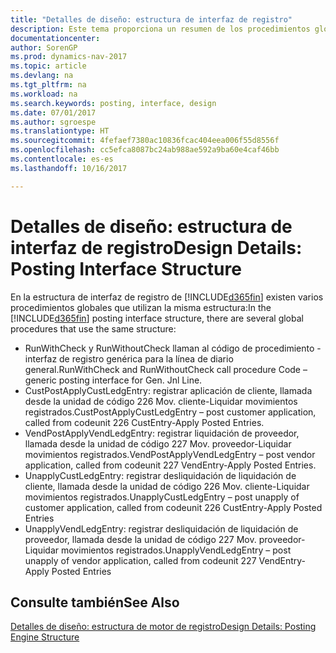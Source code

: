 ```yaml
---
title: "Detalles de diseño: estructura de interfaz de registro"
description: Este tema proporciona un resumen de los procedimientos globales en la estructura de la interfaz de registro.
documentationcenter: 
author: SorenGP
ms.prod: dynamics-nav-2017
ms.topic: article
ms.devlang: na
ms.tgt_pltfrm: na
ms.workload: na
ms.search.keywords: posting, interface, design
ms.date: 07/01/2017
ms.author: sgroespe
ms.translationtype: HT
ms.sourcegitcommit: 4fefaef7380ac10836fcac404eea006f55d8556f
ms.openlocfilehash: cc5efca8087bc24ab988ae592a9ba60e4caf46bb
ms.contentlocale: es-es
ms.lasthandoff: 10/16/2017

---
```

# <a name="design-details-posting-interface-structure"></a><span data-ttu-id="0715f-103">Detalles de diseño: estructura de interfaz de registro</span><span class="sxs-lookup"><span data-stu-id="0715f-103">Design Details: Posting Interface Structure</span></span>
<span data-ttu-id="0715f-104">En la estructura de interfaz de registro de [!INCLUDE[d365fin](includes/d365fin_md.md)] existen varios procedimientos globales que utilizan la misma estructura:</span><span class="sxs-lookup"><span data-stu-id="0715f-104">In the [!INCLUDE[d365fin](includes/d365fin_md.md)] posting interface structure, there are several global procedures that use the same structure:</span></span>  
  
* <span data-ttu-id="0715f-105">RunWithCheck y RunWithoutCheck llaman al código de procedimiento - interfaz de registro genérica para la línea de diario general.</span><span class="sxs-lookup"><span data-stu-id="0715f-105">RunWithCheck and RunWithoutCheck call procedure Code – generic posting interface for Gen. Jnl Line.</span></span>  
* <span data-ttu-id="0715f-106">CustPostApplyCustLedgEntry: registrar aplicación de cliente, llamada desde la unidad de código 226 Mov. cliente-Liquidar movimientos registrados.</span><span class="sxs-lookup"><span data-stu-id="0715f-106">CustPostApplyCustLedgEntry – post customer application, called from codeunit 226 CustEntry-Apply Posted Entries.</span></span>  
* <span data-ttu-id="0715f-107">VendPostApplyVendLedgEntry: registrar liquidación de proveedor, llamada desde la unidad de código 227 Mov. proveedor-Liquidar movimientos registrados.</span><span class="sxs-lookup"><span data-stu-id="0715f-107">VendPostApplyVendLedgEntry – post vendor application, called from codeunit 227 VendEntry-Apply Posted Entries.</span></span>  
* <span data-ttu-id="0715f-108">UnapplyCustLedgEntry: registrar desliquidación de liquidación de cliente, llamada desde la unidad de código 226 Mov. cliente-Liquidar movimientos registrados.</span><span class="sxs-lookup"><span data-stu-id="0715f-108">UnapplyCustLedgEntry – post unapply of customer application, called from codeunit 226 CustEntry-Apply Posted Entries</span></span>  
* <span data-ttu-id="0715f-109">UnapplyVendLedgEntry: registrar desliquidación de liquidación de proveedor, llamada desde la unidad de código 227 Mov. proveedor-Liquidar movimientos registrados.</span><span class="sxs-lookup"><span data-stu-id="0715f-109">UnapplyVendLedgEntry – post unapply of vendor application, called from codeunit 227 VendEntry-Apply Posted Entries</span></span>  
  
## <a name="see-also"></a><span data-ttu-id="0715f-110">Consulte también</span><span class="sxs-lookup"><span data-stu-id="0715f-110">See Also</span></span>  
[<span data-ttu-id="0715f-111">Detalles de diseño: estructura de motor de registro</span><span class="sxs-lookup"><span data-stu-id="0715f-111">Design Details: Posting Engine Structure</span></span>](design-details-posting-engine-structure.md)
